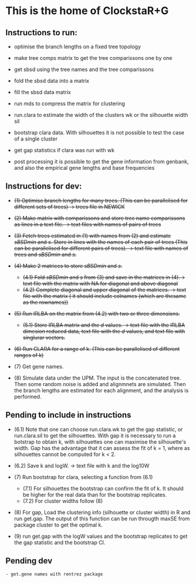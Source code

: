 This is the home of ClockstaR+G
===============================

Instructions to run:
-------------------

- optimise the branch lengths on a fixed tree topology

- make tree comps matrix to get the tree comparissons one by one

- get sbsd using the tree names and the tree comparissons

- fold the sbsd data into a matrix

- fill the sbsd data matrix

- run mds to compress the matrix for clustering 

- run.clara to estimate the width of the clusters wk or the silhouette width sil

- bootstrap clara data. With silhouettes it is not possible to test the case of a single cluster

- get gap statistics if clara was run with wk 

- post processing it is possible to get the gene information from genbank, and also the empirical gene lengths and base frequencies

Instructions for dev:
--------------------

- ~~(1) Optimise branch lengths for many trees. (This can be parallelised for different sets of trees) -> trees file in NEWICK~~

- ~~(2) Make matrix with comparissons and store tree name comparissons as lines in a text file. -> text files with names of pairs of trees~~

- ~~(3) Fetch trees estimated in (1) with names from (2) and estimate *sBSDmin* and *s*. Store in lines with the names of each pair of trees (This can be parallelised for different pairs of trees). -> text file with names of trees and *sBSDmin* and *s*.~~

- ~~(4) Make 2 matrices to store *sBSDmin* and *s*.~~

    - ~~(4.1) Fold *sBSDmin* and *s* from (3) and save in the matrices in (4).-> text file with the matrix with NA for diagonal and above diagonal~~
    - ~~(4.2)  Complete diagonal and upper diagonal of the matrices. -> text file with the matrix ( it should include colnames (which are thesame as the rownames))~~

- ~~(5) Run IRLBA on the matrix from (4.2) with two or three dimensions.~~

    - ~~(5.1) Store IRLBA matrix and the *d* values. -> text file with the IRLBA dimesion reduced data, text file with the *d* values, and text file with singlurar vectors.~~

- ~~(6) Run CLARA for a range of k. (This can be parallelised of different ranges of k)~~

- (7) Get gene names.

- (8) Simulate data under the UPM. The input is the concatenated tree. Then some random noise is added and alignmnets are simulated. Then the branch lengths are estimated for each alignment, and the analysis is performed.



Pending to include in instructions
------------------------------------

- (6.1) Note that one can choose run.clara.wk to get the gap statistic, or run.clara.sil to get the silhouettes. With gap it is necessary to run a botstrap to obtain k, with silhouettes one can maximise the silhouette's width. Gap has the advantage that it can assess the fit of k = 1, where as silhouettes cannot be computed for k < 2.

- (6.2) Save k and logW. -> text file with k and the log10W

- (7) Run bootstrap for clara, selecting a function from (6.1)
    
    - (7.1) For silhouettes the bootstrap can confirm the fit of k. It should be higher for the real data than for the bootstrap replicates.
    - (7.2) For cluster widths follow (8)

- (8) For gap, Load the clustering info (silhouette or cluster width) in R and run get.gap. The output of this function can be run througth maxSE from package cluster to get the optimal k.

- (9) run get.gap with the logW values and the bootstrap replicates to get the gap statistic and the bootstrap CI.

Pending dev
-----------


	- get.gene names with rentrez package
